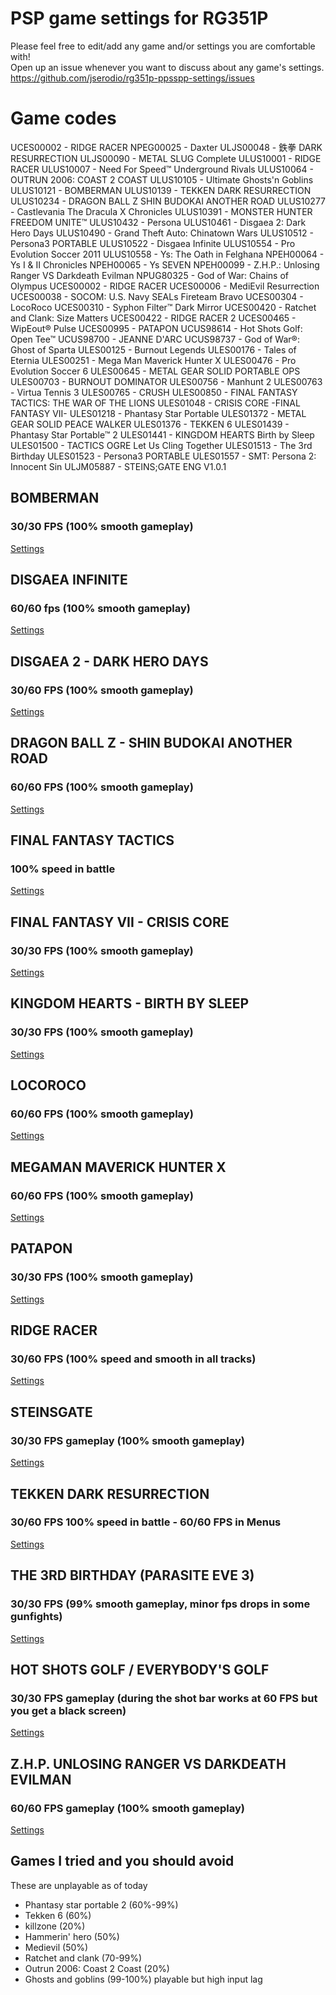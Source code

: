 # PSP game settings for RG351P
Please feel free to edit/add any game and/or settings you are comfortable with!  
Open up an issue whenever you want to discuss about any game's settings.  
https://github.com/jserodio/rg351p-ppsspp-settings/issues

# Game codes
UCES00002 - RIDGE RACER
NPEG00025 - Daxter
ULJS00048 - 鉄拳 DARK RESURRECTION
ULJS00090 - METAL SLUG Complete
ULUS10001 - RIDGE RACER
ULUS10007 - Need For Speed™ Underground Rivals
ULUS10064 - OUTRUN 2006: COAST 2 COAST
ULUS10105 - Ultimate Ghosts'n Goblins
ULUS10121 - BOMBERMAN
ULUS10139 - TEKKEN DARK RESURRECTION
ULUS10234 - DRAGON BALL Z SHIN BUDOKAI ANOTHER ROAD
ULUS10277 - Castlevania The Dracula X Chronicles
ULUS10391 - MONSTER HUNTER FREEDOM UNITE™
ULUS10432 - Persona
ULUS10461 - Disgaea 2: Dark Hero Days
ULUS10490 - Grand Theft Auto: Chinatown Wars
ULUS10512 - Persona3 PORTABLE
ULUS10522 - Disgaea Infinite
ULUS10554 - Pro Evolution Soccer 2011
ULUS10558 - Ys: The Oath in Felghana
NPEH00064 - Ys I & II Chronicles
NPEH00065 - Ys SEVEN
NPEH00099 - Z.H.P.: Unlosing Ranger VS Darkdeath Evilman
NPUG80325 - God of War: Chains of Olympus
UCES00002 - RIDGE RACER
UCES00006 - MediEvil Resurrection
UCES00038 - SOCOM: U.S. Navy SEALs Fireteam Bravo
UCES00304 - LocoRoco
UCES00310 - Syphon Filter™ Dark Mirror
UCES00420 - Ratchet and Clank: Size Matters
UCES00422 - RIDGE RACER 2
UCES00465 - WipEout® Pulse
UCES00995 - PATAPON
UCUS98614 - Hot Shots Golf: Open Tee™
UCUS98700 - JEANNE D'ARC
UCUS98737 - God of War®: Ghost of Sparta
ULES00125 - Burnout Legends
ULES00176 - Tales of Eternia
ULES00251 - Mega Man Maverick Hunter X
ULES00476 - Pro Evolution Soccer 6
ULES00645 - METAL GEAR SOLID PORTABLE OPS
ULES00703 - BURNOUT DOMINATOR
ULES00756 - Manhunt 2
ULES00763 - Virtua Tennis 3
ULES00765 - CRUSH
ULES00850 - FINAL FANTASY TACTICS: THE WAR OF THE LIONS
ULES01048 - CRISIS CORE -FINAL FANTASY VII-
ULES01218 - Phantasy Star Portable
ULES01372 - METAL GEAR SOLID PEACE WALKER
ULES01376 - TEKKEN 6
ULES01439 - Phantasy Star Portable™ 2
ULES01441 - KINGDOM HEARTS Birth by Sleep
ULES01500 - TACTICS OGRE Let Us Cling Together
ULES01513 - The 3rd Birthday
ULES01523 - Persona3 PORTABLE
ULES01557 - SMT: Persona 2: Innocent Sin
ULJM05887 - STEINS;GATE ENG V1.0.1

## BOMBERMAN
### 30/30 FPS (100% smooth gameplay)
[Settings](BOMBERMAN.md)

## DISGAEA INFINITE
### 60/60 fps (100% smooth gameplay)
[Settings](DISGAEA%20INFINITE.md)

## DISGAEA 2 - DARK HERO DAYS
### 30/60 FPS (100% smooth gameplay)
[Settings](DISGAEA%202.md)

## DRAGON BALL Z - SHIN BUDOKAI ANOTHER ROAD
### 60/60 FPS (100% smooth gameplay)
[Settings](DRAGON%20BALL%20Z%20-%20SHIN%20BUDOKAI%20ANOTHER%20ROAD.md)

## FINAL FANTASY TACTICS
### 100% speed in battle
[Settings](FINAL%20FANTASY%20TACTICS.md)

## FINAL FANTASY VII - CRISIS CORE
### 30/30 FPS (100% smooth gameplay)
[Settings](FINAL%20FANTASY%20VII%20-%20CRISIS%20CORE.md)

## KINGDOM HEARTS - BIRTH BY SLEEP 
### 30/30 FPS (100% smooth gameplay)
[Settings](KINGDOM%20HEARTS%20-%20BIRTH%20BY%20SLEEP.md)

## LOCOROCO
### 60/60 FPS (100% smooth gameplay)
[Settings](LOCOROCO.md)

## MEGAMAN MAVERICK HUNTER X
### 60/60 FPS (100% smooth gameplay)
[Settings](MEGAMAN%20MAVERICK%20HUNTER%20X.md)

## PATAPON
### 30/30 FPS (100% smooth gameplay)
[Settings](PATAPON.md)

## RIDGE RACER
### 30/60 FPS (100% speed and smooth in all tracks)
[Settings](RIDGE%20RACER.md) 

## STEINSGATE
### 30/30 FPS gameplay (100% smooth gameplay)
[Settings](STEINSGATE.md)

## TEKKEN DARK RESURRECTION
### 30/60 FPS 100% speed in battle - 60/60 FPS in Menus
[Settings](TEKKEN%20DARK%20RESURRECTION.md)

## THE 3RD BIRTHDAY (PARASITE EVE 3)
### 30/30 FPS (99% smooth gameplay, minor fps drops in some gunfights)
[Settings](THE%203RD%20BIRTHDAY%20(PARASITE%20EVE%203).md)

## HOT SHOTS GOLF / EVERYBODY'S GOLF
### 30/30 FPS gameplay (during the shot bar works at 60 FPS but you get a black screen)
[Settings](HOT%20SHOTS%20GOLF.md)

## Z.H.P. UNLOSING RANGER VS DARKDEATH EVILMAN
### 60/60 FPS gameplay (100% smooth gameplay)
[Settings](Z.H.P.%20UNLOSING%20RANGER%20VS%20DARKDEATH%20EVILMAN.md)

## Games I tried and you should avoid
These are unplayable as of today
- Phantasy star portable 2 (60%-99%)
- Tekken 6 (60%)
- killzone (20%)
- Hammerin' hero (50%)
- Medievil (50%)
- Ratchet and clank (70-99%)
- Outrun 2006: Coast 2 Coast (20%)
- Ghosts and goblins (99-100%) playable but high input lag
